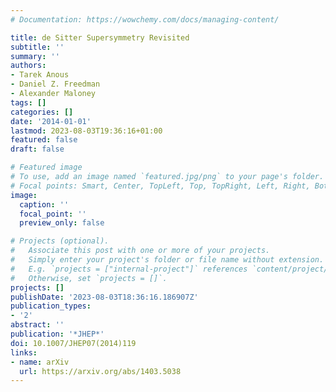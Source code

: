 ```yaml
---
# Documentation: https://wowchemy.com/docs/managing-content/

title: de Sitter Supersymmetry Revisited
subtitle: ''
summary: ''
authors:
- Tarek Anous
- Daniel Z. Freedman
- Alexander Maloney
tags: []
categories: []
date: '2014-01-01'
lastmod: 2023-08-03T19:36:16+01:00
featured: false
draft: false

# Featured image
# To use, add an image named `featured.jpg/png` to your page's folder.
# Focal points: Smart, Center, TopLeft, Top, TopRight, Left, Right, BottomLeft, Bottom, BottomRight.
image:
  caption: ''
  focal_point: ''
  preview_only: false

# Projects (optional).
#   Associate this post with one or more of your projects.
#   Simply enter your project's folder or file name without extension.
#   E.g. `projects = ["internal-project"]` references `content/project/deep-learning/index.md`.
#   Otherwise, set `projects = []`.
projects: []
publishDate: '2023-08-03T18:36:16.186907Z'
publication_types:
- '2'
abstract: ''
publication: '*JHEP*'
doi: 10.1007/JHEP07(2014)119
links:
- name: arXiv
  url: https://arxiv.org/abs/1403.5038
---
```

